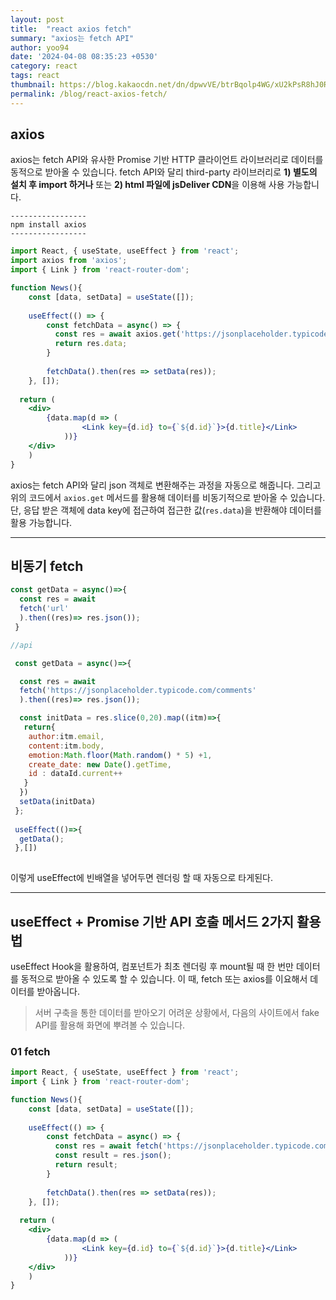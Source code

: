 ```yaml
---
layout: post
title:  "react axios fetch"
summary: "axios는 fetch API"
author: yoo94
date: '2024-04-08 08:35:23 +0530'
category: react
tags: react
thumbnail: https://blog.kakaocdn.net/dn/dpwvVE/btrBqolp4WG/xU2kPsR8hJ0Rpx9B1LSoZ1/img.png
permalink: /blog/react-axios-fetch/
---
```

## axios
axios는 fetch API와 유사한 Promise 기반 HTTP 클라이언트 라이브러리로 데이터를 동적으로 받아올 수 있습니다. fetch API와 달리 third-party 라이브러리로 **1) 별도의 설치 후 import 하거나** 또는 **2) html 파일에 jsDeliver CDN**을 이용해 사용 가능합니다.

```shell
-----------------
npm install axios
-----------------
```

```jsx
import React, { useState, useEffect } from 'react';
import axios from 'axios';
import { Link } from 'react-router-dom';

function News(){
	const [data, setData] = useState([]);
  	
  	useEffect(() => {
		const fetchData = async() => {
          const res = await axios.get('https://jsonplaceholder.typicode.com/news');
          return res.data;
        }	
        
        fetchData().then(res => setData(res));
    }, []);
  
  return (
    <div>
     	{data.map(d => (
                <Link key={d.id} to={`${d.id}`}>{d.title}</Link>
            ))}
    </div>
    )
}
```

axios는 fetch API와 달리 json 객체로 변환해주는 과정을 자동으로 해줍니다. 그리고 위의 코드에서 `axios.get` 메서드를 활용해 데이터를 비동기적으로 받아올 수 있습니다. 단, 응답 받은 객체에 data key에 접근하여 접근한 값(`res.data`)을 반환해야 데이터를 활용 가능합니다.


---

## 비동기 fetch
```jsx 
const getData = async()=>{
  const res = await
  fetch('url'
  ).then((res)=> res.json());
 }
```

```jsx
//api

 const getData = async()=>{

  const res = await
  fetch('https://jsonplaceholder.typicode.com/comments'
  ).then((res)=> res.json());

  const initData = res.slice(0,20).map((itm)=>{
   return{
    author:itm.email,
    content:itm.body,
    emotion:Math.floor(Math.random() * 5) +1,
    create_date: new Date().getTime,
    id : dataId.current++
   }
  })
  setData(initData)
 };
 
 useEffect(()=>{
  getData();
 },[])
 
```
이렇게 useEffect에 빈배열을 넣어두면 렌더링 할 때 자동으로 타게된다.


---
## useEffect + Promise 기반 API 호출 메서드 2가지 활용법

useEffect Hook을 활용하여, 컴포넌트가 최초 렌더링 후 mount될 때 한 번만 데이터를 동적으로 받아올 수 있도록 할 수 있습니다. 이 때, fetch 또는 axios를 이요해서 데이터를 받아옵니다.

> 서버 구축을 통한 데이터를 받아오기 어려운 상황에서, 다음의 사이트에서 fake API를 활용해 화면에 뿌려볼 수 있습니다. 

### 01 fetch

```jsx
import React, { useState, useEffect } from 'react';
import { Link } from 'react-router-dom';

function News(){
	const [data, setData] = useState([]);
  	
  	useEffect(() => {
		const fetchData = async() => {
          const res = await fetch('https://jsonplaceholder.typicode.com/news');
          const result = res.json();
          return result;
        }	
        
        fetchData().then(res => setData(res));
    }, []);
  
  return (
    <div>
     	{data.map(d => (
                <Link key={d.id} to={`${d.id}`}>{d.title}</Link>
            ))}
    </div>
    )
}
```
